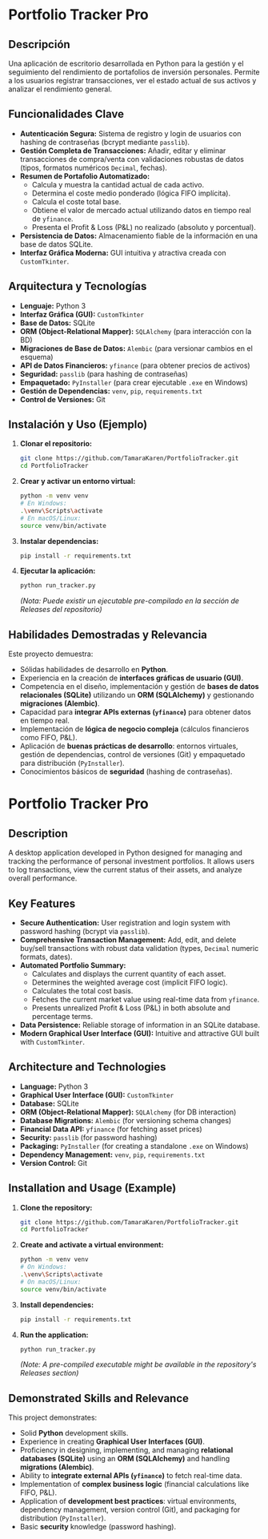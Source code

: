 # Portfolio Tracker Pro

## Descripción

Una aplicación de escritorio desarrollada en Python para la gestión y el seguimiento del rendimiento de portafolios de inversión personales. Permite a los usuarios registrar transacciones, ver el estado actual de sus activos y analizar el rendimiento general.

## Funcionalidades Clave

*   **Autenticación Segura:** Sistema de registro y login de usuarios con hashing de contraseñas (bcrypt mediante `passlib`).
*   **Gestión Completa de Transacciones:** Añadir, editar y eliminar transacciones de compra/venta con validaciones robustas de datos (tipos, formatos numéricos `Decimal`, fechas).
*   **Resumen de Portafolio Automatizado:**
    *   Calcula y muestra la cantidad actual de cada activo.
    *   Determina el coste medio ponderado (lógica FIFO implícita).
    *   Calcula el coste total base.
    *   Obtiene el valor de mercado actual utilizando datos en tiempo real de `yfinance`.
    *   Presenta el Profit & Loss (P&L) no realizado (absoluto y porcentual).
*   **Persistencia de Datos:** Almacenamiento fiable de la información en una base de datos SQLite.
*   **Interfaz Gráfica Moderna:** GUI intuitiva y atractiva creada con `CustomTkinter`.

## Arquitectura y Tecnologías

*   **Lenguaje:** Python 3
*   **Interfaz Gráfica (GUI):** `CustomTkinter`
*   **Base de Datos:** SQLite
*   **ORM (Object-Relational Mapper):** `SQLAlchemy` (para interacción con la BD)
*   **Migraciones de Base de Datos:** `Alembic` (para versionar cambios en el esquema)
*   **API de Datos Financieros:** `yfinance` (para obtener precios de activos)
*   **Seguridad:** `passlib` (para hashing de contraseñas)
*   **Empaquetado:** `PyInstaller` (para crear ejecutable `.exe` en Windows)
*   **Gestión de Dependencias:** `venv`, `pip`, `requirements.txt`
*   **Control de Versiones:** Git

## Instalación y Uso (Ejemplo)

1.  **Clonar el repositorio:**
    ```bash
    git clone https://github.com/TamaraKaren/PortfolioTracker.git
    cd PortfolioTracker
    ```
2.  **Crear y activar un entorno virtual:**
    ```bash
    python -m venv venv
    # En Windows:
    .\venv\Scripts\activate
    # En macOS/Linux:
    source venv/bin/activate
    ```
3.  **Instalar dependencias:**
    ```bash
    pip install -r requirements.txt
    ```
4.  **Ejecutar la aplicación:**
    ```bash
    python run_tracker.py
    ```
    *(Nota: Puede existir un ejecutable pre-compilado en la sección de Releases del repositorio)*

## Habilidades Demostradas y Relevancia

Este proyecto demuestra:

*   Sólidas habilidades de desarrollo en **Python**.
*   Experiencia en la creación de **interfaces gráficas de usuario (GUI)**.
*   Competencia en el diseño, implementación y gestión de **bases de datos relacionales (SQLite)** utilizando un **ORM (SQLAlchemy)** y gestionando **migraciones (Alembic)**.
*   Capacidad para **integrar APIs externas (`yfinance`)** para obtener datos en tiempo real.
*   Implementación de **lógica de negocio compleja** (cálculos financieros como FIFO, P&L).
*   Aplicación de **buenas prácticas de desarrollo**: entornos virtuales, gestión de dependencias, control de versiones (Git) y empaquetado para distribución (`PyInstaller`).
*   Conocimientos básicos de **seguridad** (hashing de contraseñas).

# Portfolio Tracker Pro

## Description

A desktop application developed in Python designed for managing and tracking the performance of personal investment portfolios. It allows users to log transactions, view the current status of their assets, and analyze overall performance.

## Key Features

*   **Secure Authentication:** User registration and login system with password hashing (bcrypt via `passlib`).
*   **Comprehensive Transaction Management:** Add, edit, and delete buy/sell transactions with robust data validation (types, `Decimal` numeric formats, dates).
*   **Automated Portfolio Summary:**
    *   Calculates and displays the current quantity of each asset.
    *   Determines the weighted average cost (implicit FIFO logic).
    *   Calculates the total cost basis.
    *   Fetches the current market value using real-time data from `yfinance`.
    *   Presents unrealized Profit & Loss (P&L) in both absolute and percentage terms.
*   **Data Persistence:** Reliable storage of information in an SQLite database.
*   **Modern Graphical User Interface (GUI):** Intuitive and attractive GUI built with `CustomTkinter`.

## Architecture and Technologies

*   **Language:** Python 3
*   **Graphical User Interface (GUI):** `CustomTkinter`
*   **Database:** SQLite
*   **ORM (Object-Relational Mapper):** `SQLAlchemy` (for DB interaction)
*   **Database Migrations:** `Alembic` (for versioning schema changes)
*   **Financial Data API:** `yfinance` (for fetching asset prices)
*   **Security:** `passlib` (for password hashing)
*   **Packaging:** `PyInstaller` (for creating a standalone `.exe` on Windows)
*   **Dependency Management:** `venv`, `pip`, `requirements.txt`
*   **Version Control:** Git

## Installation and Usage (Example)

1.  **Clone the repository:**
    ```bash
    git clone https://github.com/TamaraKaren/PortfolioTracker.git
    cd PortfolioTracker
    ```
2.  **Create and activate a virtual environment:**
    ```bash
    python -m venv venv
    # On Windows:
    .\venv\Scripts\activate
    # On macOS/Linux:
    source venv/bin/activate
    ```
3.  **Install dependencies:**
    ```bash
    pip install -r requirements.txt
    ```
4.  **Run the application:**
    ```bash
    python run_tracker.py
    ```
    *(Note: A pre-compiled executable might be available in the repository's Releases section)*

## Demonstrated Skills and Relevance

This project demonstrates:

*   Solid **Python** development skills.
*   Experience in creating **Graphical User Interfaces (GUI)**.
*   Proficiency in designing, implementing, and managing **relational databases (SQLite)** using an **ORM (SQLAlchemy)** and handling **migrations (Alembic)**.
*   Ability to **integrate external APIs (`yfinance`)** to fetch real-time data.
*   Implementation of **complex business logic** (financial calculations like FIFO, P&L).
*   Application of **development best practices**: virtual environments, dependency management, version control (Git), and packaging for distribution (`PyInstaller`).
*   Basic **security** knowledge (password hashing).
